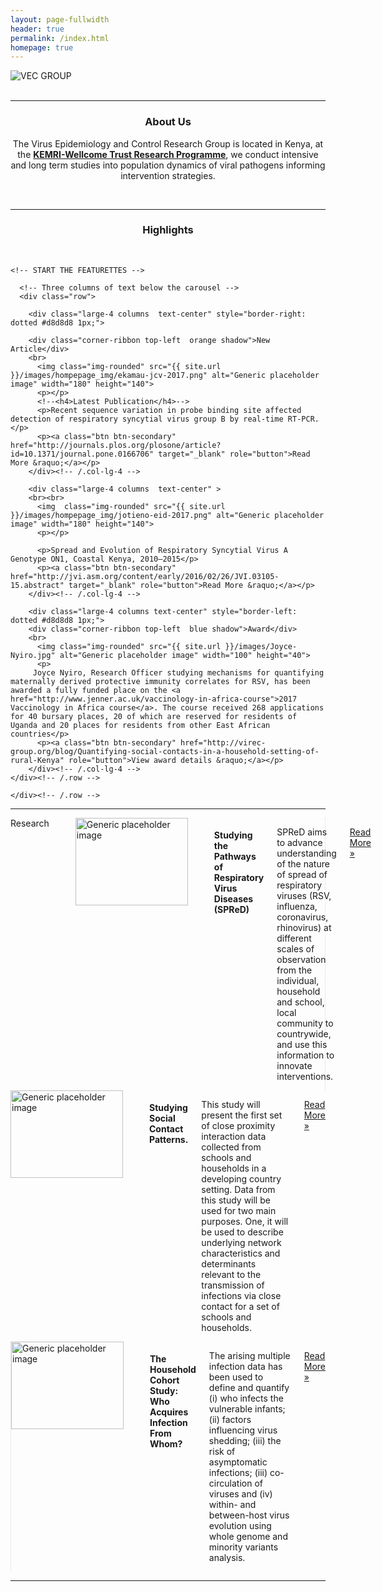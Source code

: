 ```yaml
---
layout: page-fullwidth
header: true
permalink: /index.html
homepage: true
---
```


<div class="row-30">
  <div class="small-12 small-centered columns">
   <!-- <img src="{{ site.url }}/images/banner3.png" alt="VEC GROUP">  -->
   <img src="{{ site.url }}/images/hompepage_img/DSC0474.png" alt="VEC GROUP">
  </div>
</div>
<br>

<hr >

<div>
<section>
   <center><h3>About Us</h3>
<p>The Virus Epidemiology and Control Research Group is located in Kenya, at the <a href="http://www.kemri-wellcome.org" target="_blank"><strong>KEMRI-Wellcome Trust Research Programme</strong></a>, we conduct intensive and long term studies into population dynamics of viral pathogens informing intervention strategies.</p></center>
</section>
</div>

<br>


<hr>

<div>
<section>
   <center><h3>Highlights</h3></center>
</section>
</div>

<br>

<!--<center>
<a href="{{ site.url }}/about" class="button radius">About us</a>
<a href="{{ site.url }}/research" class="button radius">Our Research</a>
<a href="{{ site.url }}/publications" class="button radius">Publications</a>
<a href="{{ site.url }}/team" class="button radius">The Team</a>
<a href="{{ site.url }}/blog" class="button radius">Read our Blog</a>
<a href="{{ site.url }}/contact" class="button radius">Contact us</a>
</center>
-->
<section>

	<!-- START THE FEATURETTES -->
	
      <!-- Three columns of text below the carousel -->
      <div class="row">
     
        <div class="large-4 columns  text-center" style="border-right: dotted #d8d8d8 1px;">

    	<div class="corner-ribbon top-left  orange shadow">New Article</div>
		<br>
          <img class="img-rounded" src="{{ site.url }}/images/hompepage_img/ekamau-jcv-2017.png" alt="Generic placeholder image" width="180" height="140">
          <p></p>
          <!--<h4>Latest Publication</h4>-->
          <p>Recent sequence variation in probe binding site affected detection of respiratory syncytial virus group B by real-time RT-PCR.</p>
          <p><a class="btn btn-secondary" href="http://journals.plos.org/plosone/article?id=10.1371/journal.pone.0166706" target="_blank" role="button">Read More &raquo;</a></p>
        </div><!-- /.col-lg-4 -->
        
        <div class="large-4 columns  text-center" >
        <br><br>
          <img  class="img-rounded" src="{{ site.url }}/images/hompepage_img/jotieno-eid-2017.png" alt="Generic placeholder image" width="180" height="140">
          <p></p>
          
          <p>Spread and Evolution of Respiratory Syncytial Virus A Genotype ON1, Coastal Kenya, 2010–2015</p>
          <p><a class="btn btn-secondary" href="http://jvi.asm.org/content/early/2016/02/26/JVI.03105-15.abstract" target="_blank" role="button">Read More &raquo;</a></p>
        </div><!-- /.col-lg-4 -->
        
        <div class="large-4 columns text-center" style="border-left: dotted #d8d8d8 1px;">
    	<div class="corner-ribbon top-left  blue shadow">Award</div>
		<br>
          <img class="img-rounded" src="{{ site.url }}/images/Joyce-Nyiro.jpg" alt="Generic placeholder image" width="100" height="40">
          <p>
         Joyce Nyiro, Research Officer studying mechanisms for quantifying maternally derived protective immunity correlates for RSV, has been awarded a fully funded place on the <a href="http://www.jenner.ac.uk/vaccinology-in-africa-course">2017 Vaccinology in Africa course</a>. The course received 268 applications for 40 bursary places, 20 of which are reserved for residents of Uganda and 20 places for residents from other East African countries</p>
          <p><a class="btn btn-secondary" href="http://virec-group.org/blog/Quantifying-social-contacts-in-a-household-setting-of-rural-Kenya" role="button">View award details &raquo;</a></p>
        </div><!-- /.col-lg-4 -->
    </div><!-- /.row -->


<!--
<div class="large-4 columns text-center" style="border-left: dotted #d8d8d8 1px;">
    	<div class="corner-ribbon top-left  blue shadow">Award</div>
		<br>
          <img class="img-rounded" src="{{ site.url }}/images/Joyce-Nyiro.jpg" alt="Generic placeholder image" width="180" height="40">
          <p>
          <h6><em><Light>Everyday, we interact with people from different backgrounds. These backgrounds determine whom we meet, where we meet, and the duration of the interaction.</Light></em></h6></p>
          <p><a class="btn btn-secondary" href="http://virec-group.org/blog/Quantifying-social-contacts-in-a-household-setting-of-rural-Kenya" role="button">Read Blog &raquo;</a></p>
        </div><!-- /.col-lg-4 -->
    </div><!-- /.row -->

<hr>
      <div class="row">
        <div class="large-4 columns text-center" style="border-right: dotted #d8d8d8 1px;">
    	<div class="corner-ribbon top-left  turquoise shadow">Research</div>
    	<br>
          <img class="img-rounded" src="{{ site.url }}/images/hompepage_img/spred.png" alt="Generic placeholder image" width="180" height="140">
          <p></p>
          <h4>Studying the Pathways of Respiratory Virus Diseases (SPReD)</h4>
          <p>SPReD aims to advance understanding of the nature of spread of respiratory viruses (RSV, influenza, coronavirus, rhinovirus) at different scales of observation from the individual, household and school, local community to countrywide, and use this information to innovate interventions.</p>
          <p><a class="btn btn-secondary" href="#" role="button">Read More &raquo;</a></p>
        </div><!-- /.col-lg-4 -->
        <div class="large-4 columns text-center" >
          <img  class="img-rounded" src="{{ site.url }}/images/hompepage_img/new_research.png" alt="Generic placeholder image" width="180" height="140">
          <p></p>
          <h4>Studying Social Contact Patterns.</h4>
          <p>This study will present the first set of close proximity interaction data collected
from schools and households in a developing country setting. Data from this
study will be used for two main purposes. One, it will be used to describe
underlying network characteristics and determinants relevant to the transmission
of infections via close contact for a set of schools and households.</p>
          <p><a class="btn btn-secondary" href="#" role="button">Read More &raquo;</a></p>
        </div><!-- /.col-lg-4 -->
        <div class="large-4 columns text-center" style="border-left: dotted #d8d8d8 1px;">
          <img class="img-rounded" src="{{ site.url }}/images/hompepage_img/household-study.png" alt="Generic placeholder image" width="180" height="140">
          <p></p>
          <h4>The Household Cohort Study: Who Acquires Infection From Whom?</h4>
          <p>The arising multiple infection data has been used to define and quantify (i) who infects the vulnerable infants; (ii) factors influencing virus shedding; (iii) the risk of asymptomatic infections; (iii) co-circulation of viruses and (iv) within- and between-host virus evolution using whole genome and minority variants analysis.</p>
          <p><a class="btn btn-secondary" href="#" role="button">Read More &raquo;</a></p>
        </div><!-- /.col-lg-4 -->
    </div><!-- /.row -->
   
</section>

<hr>
<div class="row">
 <div class="small-10 small-centered columns">
  <center><img src="{{ site.url }}/images/warwick-kemri-logo.png" alt=""></center>
 </div>
</div>

